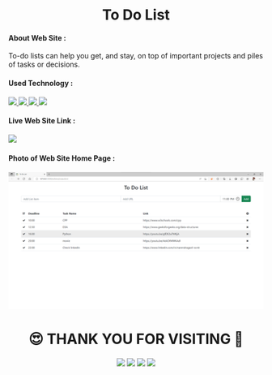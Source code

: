 <h1 align="center">To Do List</h1>
<h4>About Web Site :</h4>
To-do lists can help you get, and stay, on top of important projects and piles of tasks or decisions.

<h4>Used Technology :</h4>
<a href="https://www.w3.org/html/" target="_blank"> <img src="https://img.shields.io/badge/html-%23E34F26.svg?style=for-the-badge&logo=html5&logoColor=white"/> </a>
<a href="https://www.w3schools.com/css/" target="_blank"> <img src="https://img.shields.io/badge/css-%231572B6.svg?style=for-the-badge&logo=css3&logoColor=white"/> </a>
<a href="https://getbootstrap.com/" target="_blank"> <img src="https://img.shields.io/badge/BOOTSTRAP-blueviolet?style=for-the-badge&logo=Bootstrap&logoColor=white"/> </a>
<a href="https://developer.mozilla.org/en-US/docs/Web/JavaScript" target="_blank"> <img src="https://img.shields.io/badge/JAVASCRIPT-green?style=for-the-badge&logo=JAVASCRIPT&logoColor=white"/> </a>

<h4>Live Web Site Link :</h4>
<a href="https://narengavli-svnit-02.github.io/todo/" target="_blank"><img src="https://img.shields.io/badge/PG%20LIFE-LIVE%20WEBSITE-blue"/></a>

<h4>Photo of Web Site Home Page :</h4>
<center><img src="https://github.com/narengavli-svnit-02/todo/blob/main/toDoList.png"></center>

<!-- Thank You -->
<h1 align="center">😍 THANK YOU FOR VISITING 💖</h1>
<!-- End of Thank You -->

<!-- Social Media -->
<p align="center">
  <a href="https://www.linkedin.com/in/narendragavli-svnit/" target="blank"><img align="center" src="https://img.shields.io/badge/NARENDRA GAVLI-%230077B5.svg?style=for-the-badge&logo=linkedin&logoColor=white" /></a>
  <a href="https://www.instagram.com/naren_gavli/" target="blank"><img align="center" src="https://img.shields.io/badge/NAREN GAVLI-%23E4405F.svg?style=for-the-badge&logo=Instagram&logoColor=white" /></a>
  <a href="#" target="blank"><img align="center" src="https://img.shields.io/badge/Telegram-%231877F2.svg?style=for-the-badge&logo=Telegram&logoColor=white" /></a>
  <a href="https://twitter.com/naren_gavli" target="blank"><img align="center" src="https://img.shields.io/badge/NAREN GAVLI-%231DA1F2.svg?style=for-the-badge&logo=Twitter&logoColor=white" /></a>
</p>
<!-- End of Social Media -->

